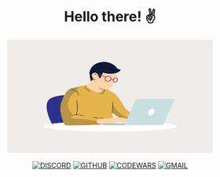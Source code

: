 <h1 align="center">Hello there! ✌️</h1>

<p align="center">
<img src="./assets/Working.gif" width="418" height="230">
</p>
<div align="center">

[![DISCORD](https://img.shields.io/badge/-DISCORD-111?style=for-the-badge&logo=discord)]()
[![GITHUB](https://img.shields.io/badge/-GITHUB-111?style=for-the-badge&logo=github)]()
[![CODEWARS](https://img.shields.io/badge/-CODEWARS-111?style=for-the-badge&logo=codewars)]()
[![GMAIL](https://img.shields.io/badge/-GMAIL-111?style=for-the-badge&logo=gmail)]()

</div>
